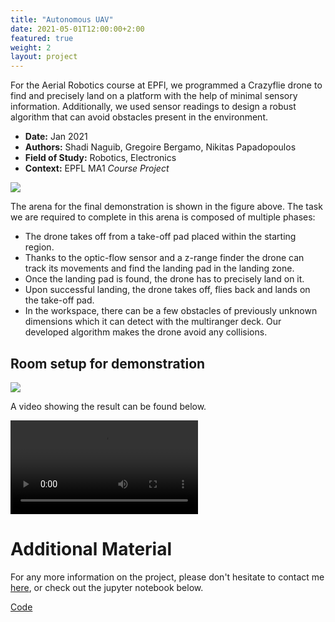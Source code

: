 ```yaml
---
title: "Autonomous UAV"
date: 2021-05-01T12:00:00+2:00
featured: true
weight: 2
layout: project
---
```


For the Aerial Robotics course at EPFl, we programmed a Crazyflie drone to find and precisely land on a
platform with the help of minimal sensory information. Additionally, we used sensor readings to design a robust algorithm that can avoid obstacles present in the environment.


* **Date:** Jan 2021
* **Authors:** Shadi Naguib, Gregoire Bergamo, Nikitas Papadopoulos
* **Field of Study:** Robotics, Electronics
* **Context:** EPFL MA1 *Course Project*

<div class="web-image-lg">
    <img src="../../images/project-images/uav/drone_project_map.png">
</div>

The arena for the final demonstration is shown in the figure above. The task we are required
to complete in this arena is composed of multiple phases:
* The drone takes off from a take-off pad placed within the starting region.
* Thanks to the optic-flow sensor and a z-range finder the drone can track its
movements and find the landing pad in the landing zone.
* Once the landing pad is found, the drone has to precisely land on it.
* Upon successful landing, the drone takes off, flies back and lands on the take-off pad.
* In the workspace, there can be a few obstacles of previously unknown dimensions
which it can detect with the multiranger deck. Our developed algorithm makes the drone avoid any collisions.

## Room setup for demonstration

<div class="web-image-lg">
    <img src="../../images/project-images/uav/151608304-cedae95a-245b-483c-a5d8-8a1c89c01a95.png">
</div>

A video showing the result can be found below. 

<video class="web-image-lg" src="/images/project-images/uav/video.mp4" controls> </video>
<br>

# Additional Material

For any more information on the project, please don't hesitate to contact me <a href="/contact">here</a>, or check out the jupyter notebook below.

<div class="row justify-content-center">
  <div class="col-auto">
    <a class="button_link" href="https://github.com/shadinaguib/uav-project" target="_blank">Code</a>
  </div>
</div>